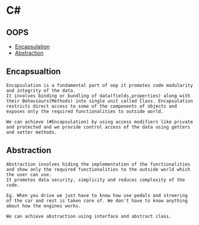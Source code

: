 # C# 

## OOPS
- [Encapsulation](#Encapsulation)
- [Abstraction](#Abstraction)

## Encapsualtion
    Encapsulation is a fundamental part of oop it promotes code modularity and integrity of the data.
    It involves binding or bundling of data(fields,properties) along with their Behaviours(Methods) into single unit called Class. Encapsulation restricts direct access to some of the components of objects and exposes only the required functionalities to outside world.

    We can achieve (#Encapsulation) by using access modifiers like private and protected and we provide control access of the data using getters and setter methods.

## Abstraction
    Abstraction involves hiding the implementation of the functionalities and show only the required functionalities to the outside world which the user can use.
    It promotes data security, simplicity and reduces complexity of the code.

    Eg. When you drive we just have to know how use pedals and streering of the car and rest is taken care of. We don't have to know anything about how the engines works.

    We can achieve abstraction using interface and abstract class.







